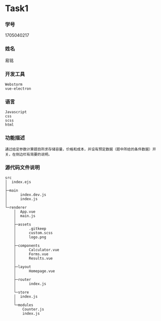 # Task1
### 学号  
1705040217  
### 姓名  
易铭  
### 开发工具  
	Webstorm  
	vue-electron  
### 语言  
	Javascript  
	css  
	scss  
	html  
### 功能描述  
	通过给定参数计算题目所求存储容量，价格和成本，并设有预定数据（题中所给的条件数据）开关，在侧边栏有简要的说明。  
### 源代码文件说明  
	src
	│  index.ejs
	│
	├─main
	│      index.dev.js
	│      index.js
	│
	└─renderer
	    │  App.vue
	    │  main.js
	    │
	    ├─assets
	    │      .gitkeep
	    │      custom.scss
	    │      logo.png
	    │
	    ├─components
	    │      Calculator.vue
	    │      Forms.vue
	    │      Results.vue
	    │
	    ├─layout
	    │      Homepage.vue
	    │
	    ├─router
	    │      index.js
	    │
	    └─store
		│  index.js
		│
		└─modules
			Counter.js
			index.js

			
